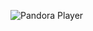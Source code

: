 ![Pandora Player](https://github.com/Nishapoonia2/ass2java/assets/122288769/70a0e382-7684-478e-a03b-18937df7379f)
